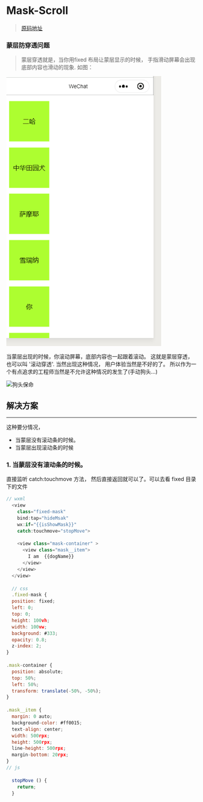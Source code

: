 # Mask-Scroll

> [原码地址]()

### 蒙层防穿透问题
  > 蒙层穿透就是，当你用fixed 布局让蒙层显示的时候， 手指滑动屏幕会出现底部内容也滑动的现象. 如图： 

   ![scroll](./scroll.gif)

   当蒙层出现的时候，你滚动屏幕，底部内容也一起跟着滚动。 这就是蒙层穿透， 也可以叫 '滚动穿透'. 当然出现这种情况， 用户体验当然是不好的了。 所以作为一个有点追求的工程师当然是不允许这种情况的发生了(手动狗头...)
   
   ![狗头保命](https://www.anruan.com/Public/upload/image/20171114/20171114153710_20514.jpg)
   ## 解决方案
   ---
   这种要分情况，
   - 当蒙层没有滚动条的时候。
   - 当蒙层出现滚动条的时候

### 1. 当蒙层没有滚动条的时候。

直接监听 catch:touchmove 方法， 然后直接返回就可以了。可以去看 fixed 目录下的文件 

```js
// wxml
  <view 
    class="fixed-mask"
    bind:tap="hideMsak"
    wx:if="{{isShowMask}}"
    catch:touchmove="stopMove">

    <view class="mask-container" >
      <view class="mask__item">
        I am  {{dogName}}
      </view>
    </view>
  </view>

  // css
  .fixed-mask {
  position: fixed;
  left: 0;
  top: 0;
  height: 100vh;
  width: 100vw;
  background: #333;
  opacity: 0.8;
  z-index: 2;
}

.mask-container {
  position: absolute;
  top: 50%;
  left: 50%;
  transform: translate(-50%, -50%);
}

.mask__item {
  margin: 0 auto;
  background-color: #ff0015;
  text-align: center;
  width: 500rpx;
  height: 500rpx;
  line-height: 500rpx;
  margin-bottom: 20rpx;
}
// js

  stopMove () {
    return;
  }
```

![]()
